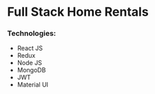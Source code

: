 # Full Stack Home Rentals

### Technologies:
 * React JS
 * Redux
 * Node JS
 * MongoDB
 * JWT
 * Material UI